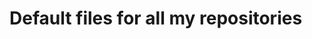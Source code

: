 <!-- Derived from https://www.freecodecamp.org/news/how-to-use-the-dot-github-repository/  -->

# Default files for all my repositories